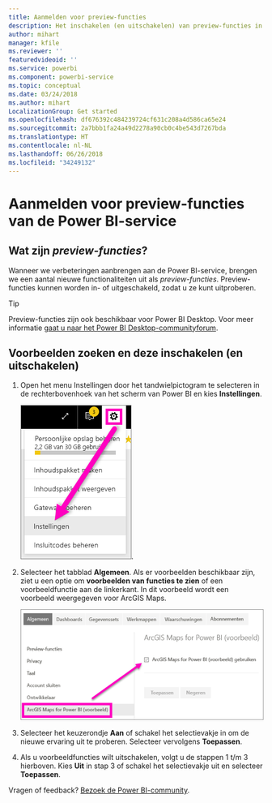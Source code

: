 ```yaml
---
title: Aanmelden voor preview-functies
description: Het inschakelen (en uitschakelen) van preview-functies in Power BI.
author: mihart
manager: kfile
ms.reviewer: ''
featuredvideoid: ''
ms.service: powerbi
ms.component: powerbi-service
ms.topic: conceptual
ms.date: 03/24/2018
ms.author: mihart
LocalizationGroup: Get started
ms.openlocfilehash: df676392c484239724cf631c208a4d586ca65e24
ms.sourcegitcommit: 2a7bbb1fa24a49d2278a90cb0c4be543d7267bda
ms.translationtype: HT
ms.contentlocale: nl-NL
ms.lasthandoff: 06/26/2018
ms.locfileid: "34249132"
---
```

# <a name="opt-in-for-power-bi-service-preview-features"></a>Aanmelden voor preview-functies van de Power BI-service
## <a name="what-are-preview-features"></a>Wat zijn *preview-functies*?
Wanneer we verbeteringen aanbrengen aan de Power BI-service, brengen we een aantal nieuwe functionaliteiten uit als *preview-functies*. Preview-functies kunnen worden in- of uitgeschakeld, zodat u ze kunt uitproberen.

> [!TIP]
> Preview-functies zijn ook beschikbaar voor Power BI Desktop. Voor meer informatie [gaat u naar het Power BI Desktop-communityforum](https://community.powerbi.com/t5/Desktop/bd-p/power-bi-designer).
> 
> 

## <a name="find-previews-and-turn-them-on-and-off"></a>Voorbeelden zoeken en deze inschakelen (en uitschakelen)
1. Open het menu Instellingen door het tandwielpictogram te selecteren in de rechterbovenhoek van het scherm van Power BI en kies **Instellingen**.
   
   ![Menu Instellingen](media/service-preview-features/power-bi-settings.png).
2. Selecteer het tabblad **Algemeen**. Als er voorbeelden beschikbaar zijn, ziet u een optie om **voorbeelden van functies te zien** of een voorbeeldfunctie aan de linkerkant.  In dit voorbeeld wordt een voorbeeld weergegeven voor ArcGIS Maps. 
   
   ![Tabblad Algemeen](media/service-preview-features/power-bi-preview-arcgis.png)
3. Selecteer het keuzerondje **Aan** of schakel het selectievakje in om de nieuwe ervaring uit te proberen. Selecteer vervolgens **Toepassen**.
4. Als u voorbeeldfuncties wilt uitschakelen, volgt u de stappen 1 t/m 3 hierboven. Kies **Uit** in stap 3 of schakel het selectievakje uit en selecteer **Toepassen**.


Vragen of feedback? [Bezoek de Power BI-community](http://community.powerbi.com/t5/Navigation-Preview-Forum/bd-p/NavigationPreview).

